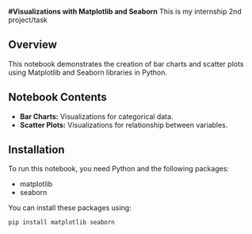 **#Visualizations with Matplotlib and Seaborn**
This is my internship 2nd project/task

## Overview
This notebook demonstrates the creation of bar charts and scatter plots using Matplotlib and Seaborn libraries in Python.

## Notebook Contents
- **Bar Charts:** Visualizations for categorical data.
- **Scatter Plots:** Visualizations for relationship between variables.

## Installation

To run this notebook, you need Python and the following packages:
- matplotlib
- seaborn

You can install these packages using:
```bash
pip install matplotlib seaborn



